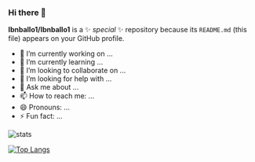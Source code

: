 ### Hi there 👋

**Ibnballo1/Ibnballo1** is a ✨ _special_ ✨ repository because its `README.md` (this file) appears on your GitHub profile.


- 🔭 I’m currently working on ...
- 🌱 I’m currently learning ...
- 👯 I’m looking to collaborate on ...
- 🤔 I’m looking for help with ...
- 💬 Ask me about ...
- 📫 How to reach me: ...
- 😄 Pronouns: ...
- ⚡ Fun fact: ...

![stats](https://github-readme-stats.vercel.app/api?username=ibnballo1&show_icons=true&theme=radical)

[![Top Langs](https://github-readme-stats.vercel.app/api/top-langs/?username=ibnballo1)](https://github.com/joffreynk/github-readme-stats)
